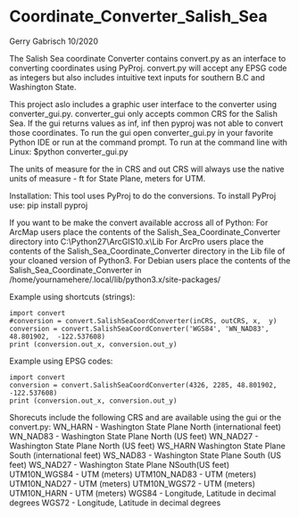 # Coordinate_Converter_Salish_Sea
Gerry Gabrisch 10/2020

The Salish Sea coordinate Converter contains convert.py as an interface to converting coordinates using PyProj.  convert.py will accept any EPSG code as integers but also includes intuitive text inputs for southern B.C and Washington State.


This project aslo includes a graphic user interface to the converter using converter_gui.py.  converter_gui only accepts common CRS for the Salish Sea. 
If the gui returns values as inf, inf then pyproj was not able to convert those coordinates.
To run the gui open converter_gui.py in your favorite Python IDE or run at the command prompt.
To run at the command line with Linux:
	$python converter_gui.py


The units of measure for the in CRS and out CRS will always use the native units of measure - ft for State Plane, meters for UTM.

Installation:
This tool uses PyProj to do the conversions.
To install PyProj use:
	pip install pyproj

If you want to be make the convert available accross all of Python:
	For ArcMap users place the contents of the Salish_Sea_Coordinate_Converter directory into C:\Python27\ArcGIS10.x\Lib
	For ArcPro users place the contents of the Salish_Sea_Coordinate_Converter directory in the Lib file of your cloaned version of Python3.
	For Debian users place the contents of the Salish_Sea_Coordinate_Converter in  /home/yournamehere/.local/lib/python3.x/site-packages/

Example using shortcuts (strings):

	import convert
	#conversion = convert.SalishSeaCoordConverter(inCRS, outCRS, x,  y)
	conversion = convert.SalishSeaCoordConverter('WGS84', 'WN_NAD83', 48.801902,  -122.537608)
	print (conversion.out_x, conversion.out_y)
	
Example using EPSG codes:

	import convert
	conversion = convert.SalishSeaCoordConverter(4326, 2285, 48.801902,  -122.537608)
	print (conversion.out_x, conversion.out_y)

Shorecuts include the following CRS and are available using the gui or the convert.py:
WN_HARN - Washington State Plane North (international feet)
WN_NAD83 - Washington State Plane North (US feet)
WN_NAD27 - Washington State Plane North (US feet)
WS_HARN  Washington State Plane South (international feet)
WS_NAD83 - Washington State Plane South (US feet)
WS_NAD27 - Washington State Plane NSouth(US feet)
UTM10N_WGS84 - UTM (meters)
UTM10N_NAD83 - UTM (meters)
UTM10N_NAD27 - UTM (meters)
UTM10N_WGS72 - UTM (meters)
UTM10N_HARN - UTM (meters)
WGS84 - Longitude, Latitude in decimal degrees
WGS72 - Longitude, Latitude in decimal degrees

